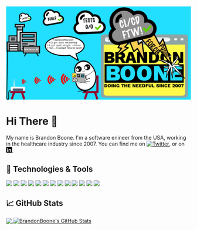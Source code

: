 ![Banner](./Banner.png)

# Hi There 👋

My name is Brandon Boone. I'm a software enineer from the USA, working in the healthcare industry since 2007. You can find me on [![Twitter][1.2]][1],  or on [![LinkedIn][3.2]][3].

## 🔧 Technologies & Tools
![](https://img.shields.io/badge/OS-Windows-informational?style=flat&logo=windows&logoColor=white&color=3CE5FF)
![](https://img.shields.io/badge/Editor-Vs_Code-informational?style=flat&logo=visual-studio-code&logoColor=white&color=3CE5FF)
![](https://img.shields.io/badge/Editor-Visual_Studio-informational?style=flat&logo=visual-studio&logoColor=white&color=3CE5FF)
![](https://img.shields.io/badge/Code-C%23-informational?style=flat&logo=c-sharp&logoColor=white&color=3CE5FF)
![](https://img.shields.io/badge/Code-JavaScript-informational?style=flat&logo=javascript&logoColor=white&color=3CE5FF)
![](https://img.shields.io/badge/Code-React-informational?style=flat&logo=react&logoColor=white&color=3CE5FF)
![](https://img.shields.io/badge/Code-MS_SQL-informational?style=flat&logo=microsoft-sql-server&logoColor=white&color=3CE5FF)
![](https://img.shields.io/badge/Code-Powershell-informational?style=flat&logo=Powershell&logoColor=white&color=3CE5FF)
![](https://img.shields.io/badge/Tools-Webpack-informational?style=flat&logo=webpack&logoColor=white&color=3CE5FF)
![](https://img.shields.io/badge/Tools-Azure_DevOps-informational?style=flat&logo=azure-devops&logoColor=white&color=3CE5FF)
![](https://img.shields.io/badge/Tools-NuGet-informational?style=flat&logo=nuget&logoColor=white&color=3CE5FF)
![](https://img.shields.io/badge/Tools-npm-informational?style=flat&logo=npm&logoColor=white&color=3CE5FF)
![](https://img.shields.io/badge/Cloud-Azure-informational?style=flat&logo=Microsoft-Azure&logoColor=white&color=3CE5FF)

## &#x1f4c8; GitHub Stats

<a href="https://github.com/BrandonBoone/BrandonBoone">
  <img align="center" src="https://github-readme-stats.vercel.app/api/top-langs/?username=BrandonBoone&hide=java,css&title_color=ffffff&text_color=c9cacc&icon_color=2bbc8a&bg_color=1d1f21" />
</a>
<a href="https://github.com/BrandonBoone/BrandonBoone">
  <img align="center" src="https://github-readme-stats.vercel.app/api?username=BrandonBoone&show_icons=true&line_height=27&count_private=true&title_color=ffffff&text_color=c9cacc&icon_color=2bbc8a&bg_color=1d1f21" alt="BrandonBoone's GitHub Stats" />
</a>

<!-- links to social media icons -->

<!-- icons with padding -->

[1.1]: http://i.imgur.com/tXSoThF.png (twitter icon with padding)
[2.1]: http://i.imgur.com/0o48UoR.png (github icon with padding)

<!-- icons without padding -->

[1.2]: http://i.imgur.com/wWzX9uB.png (twitter icon without padding)
[2.2]: http://i.imgur.com/9I6NRUm.png (github icon without padding)
[3.2]: https://raw.githubusercontent.com/BrandonBoone/BrandonBoone/master/linkedin-3-16.png (LinkedIn icon without padding)


<!-- links to your social media accounts -->

[1]: https://twitter.com/brandonjboone
[2]: https://github.com/BrandonBoone
[3]: https://www.linkedin.com/in/brandonjboone/

<!--
**BrandonBoone/BrandonBoone** is a ✨ _special_ ✨ repository because its `README.md` (this file) appears on your GitHub profile.

Here are some ideas to get you started:

- 🔭 I’m currently working on ...
- 🌱 I’m currently learning ...
- 👯 I’m looking to collaborate on ...
- 🤔 I’m looking for help with ...
- 💬 Ask me about ...
- 📫 How to reach me: ...
- 😄 Pronouns: ...
- ⚡ Fun fact: ...
-->
